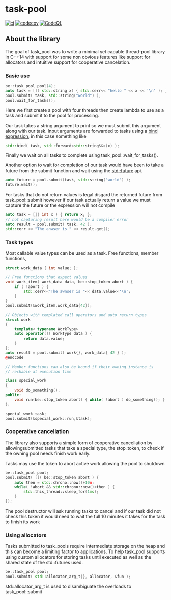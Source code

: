 # task-pool


[![ci](https://github.com/benny-edlund/task-pool/actions/workflows/ci.yml/badge.svg)](https://github.com/benny-edlund/task-pool/actions/workflows/ci.yml)
[![codecov](https://codecov.io/gh/benny-edlund/task-pool/branch/main/graph/badge.svg?token=ONIOP80W68)](https://codecov.io/gh/benny-edlund/task-pool)
[![CodeQL](https://github.com/benny-edlund/task-pool/actions/workflows/codeql-analysis.yml/badge.svg)](https://github.com/benny-edlund/task-pool/actions/workflows/codeql-analysis.yml)
## About the library

The goal of task_pool was to write a minimal yet capable thread-pool library in C++14 with support for some non obvious
features like support for allocators and intuitive support for cooperative cancelation.

### Basic use
```cpp
be::task_pool pool(4);
auto task = []( std::string x) { std::cerr<< "hello " << x << '\n' ); };
pool.submit( task, std::string("world") );
pool.wait_for_tasks();
```
Here we first create a pool with four threads then create lambda to use as a task and submit it to the pool for processing.

Our task takes a string argument to print so we must submit this argument along with our task. Input arguments are forwarded
to tasks using a [bind expression](https://en.cppreference.com/w/cpp/utility/functional/bind), in this case something like
```cpp 
std::bind( task, std::forward<std::string&&>(x) );
```

Finally we wait on all tasks to complete using task_pool\:\:wait_for_tasks().

Another option to wait for completion of our task would have been to take a future from the submit function and wait using
the [std\:\:future](https://en.cppreference.com/w/cpp/thread/future) api.

```cpp
auto future = pool.submit(task, std::string("world") );
future.wait();
```

For tasks that do not return values is legal disgard the returned future from task_pool::submit however if our task actually
return a value we must capture the future or the expression will not compile

```cpp
auto task = []( int x ) { return x; };
// not capturing result here would be a compiler error
auto result = pool.submit( task, 42 ); 
std::cerr << "The anwser is " << result.get();
```

### Task types

Most callable value types can be used as a task. Free functions, member functions, 

```cpp
struct work_data { int value; }; 

// Free functions that expect values
void work_item( work_data data, be::stop_token abort ) {
    if ( !abort ) {
        std::cerr<<"The awnser is "<< data.value<<'\n';
    }
}
pool.submit(&work_item,work_data{42});

// Objects with templated call operators and auto return types
struct work
{
    template< typename WorkType>
    auto operator()( WorkType data ) {
        return data.value;
    }
};
auto result = pool.submit( work{}, work_data{ 42 } );
@endcode

// Member functions can also be bound if their owning instance is
// rechable at execution time

class special_work
{
    void do_something();
public:
    void run(be::stop_token abort) { while( !abort ) do_something(); } 
};

special_work task;
pool.submit(&special_work::run,&task);
```

### Cooperative cancellation

The library also supports a simple form of cooperative cancellation by allowingsubmitted tasks that take a special type, 
the stop_token, to check if the owning pool needs finish work early. 

Tasks may use the token to abort active work allowing the pool to shutdown

```cpp
be::task_pool pool;
pool.submit( []( be::stop_token abort ) { 
    auto then = std::chrono::now()+10m;
    while( !abort && std::chrono::now()<then ) {
        std::this_thread::sleep_for(1ms);
    }
});
```
The pool destructor will ask running tasks to cancel and if our task did not check this token it would need to wait the 
full 10 minutes it takes for the task to finish its work


### Using allocators

Tasks submitted to task_pools require intermediate storage on the heap and this can become a limiting
factor to applications. To help task_pool supports using custom allocators for storing tasks until executed
as well as the shared state of the std::futures used.

```cpp
be::task_pool pool;
pool.submit( std::allocator_arg_t{}, allocator, &fun );
```

std\:\:allocator_arg_t is used to disambiguate the overloads to task_pool::submit
